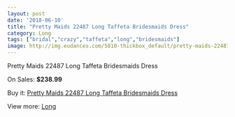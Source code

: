 ```yaml
---
layout: post
date: '2018-06-10'
title: "Pretty Maids 22487 Long Taffeta Bridesmaids Dress"
category: Long
tags: ["bridal","crazy","taffeta","long","bridesmaids"]
image: http://img.eudances.com/5810-thickbox_default/pretty-maids-22487-long-taffeta-bridesmaids-dress.jpg
---
```

Pretty Maids 22487 Long Taffeta Bridesmaids Dress

On Sales: **$238.99**
<a href="https://www.eudances.com/en/long/2039-pretty-maids-22487-long-taffeta-bridesmaids-dress.html"><amp-img layout="responsive" width="600" height="600" src="//img.eudances.com/5810-thickbox_default/pretty-maids-22487-long-taffeta-bridesmaids-dress.jpg" alt="Pretty Maids 22487 Long Taffeta Bridesmaids Dress 0" /></a>
<a href="https://www.eudances.com/en/long/2039-pretty-maids-22487-long-taffeta-bridesmaids-dress.html"><amp-img layout="responsive" width="600" height="600" src="//img.eudances.com/5811-thickbox_default/pretty-maids-22487-long-taffeta-bridesmaids-dress.jpg" alt="Pretty Maids 22487 Long Taffeta Bridesmaids Dress 1" /></a>

Buy it: [Pretty Maids 22487 Long Taffeta Bridesmaids Dress](https://www.eudances.com/en/long/2039-pretty-maids-22487-long-taffeta-bridesmaids-dress.html "Pretty Maids 22487 Long Taffeta Bridesmaids Dress")

View more: [Long](https://www.eudances.com/en/21-long "Long")